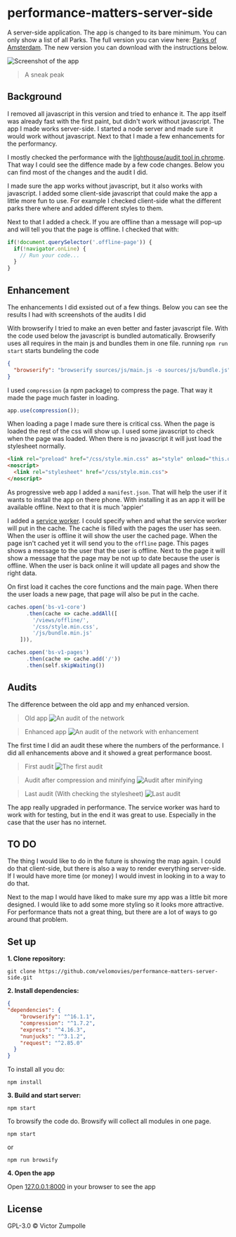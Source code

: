 # performance-matters-server-side

A server-side application. The app is changed to its bare minimum. You can only show a list of all Parks. The full version you can view here:  [Parks of Amsterdam](https://velomovies.github.io/Project-1-WEBDEV/app/#home). The new version you can download with the instructions below. 

![Screenshot of the app](img/screenshot.png)
> A sneak peak

## Background

I removed all javascript in this version and tried to enhance it. The app itself was already fast with the first paint, but didn't work without javascript. The app I made works server-side. I started a node server and made sure it would work without javascript. Next to that I made a few enhancements for the performancy. 

I mostly checked the performance with the [lighthouse/audit tool in chrome](https://developers.google.com/web/tools/lighthouse/). That way I could see the diffence made by a few code changes. Below you can find most of the changes and the audit I did.

I made sure the app works without javascript, but it also works with javascript. I added some client-side javascript that could make the app a little more fun to use. For example I checked client-side what the different parks there where and added different styles to them. 

Next to that I added a check. If you are offline than a message will pop-up and will tell you that the page is offline. I checked that with:
```javascript
if(!document.querySelector('.offline-page')) {
  if(!navigator.onLine) {
    // Run your code...
  }
}
``` 

## Enhancement  

The enhancements I did exsisted out of a few things. Below you can see the results I had with screenshots of the audits I did

With browserify I tried to make an even better and faster javascript file. With the code used below the javascript is bundled automatically. Browserify uses all requires in the main js and bundles them in one file. running `npm run start` starts bundeling the code
```json
{
  "browserify": "browserify sources/js/main.js -o sources/js/bundle.js",
} 
```
I used `compression` (a npm package) to compress the page. That way it made the page much faster in loading.
```javascript
app.use(compression());
```

When loading a page I made sure there is critical css. When the page is loaded the rest of the css will show up. I used some javascript to check when the page was loaded. When there is no javascript it will just load the stylesheet normally.
```HTML
<link rel="preload" href="/css/style.min.css" as="style" onload="this.onload=null;this.rel='stylesheet'">
<noscript>
  <link rel="stylesheet" href="/css/style.min.css">
</noscript>
```

As progressive web app I added a `manifest.json`. That will help the user if it wants to install the app on there phone. With installing it as an app it will be available offline. Next to that it is much 'appier'

I added a [service worker](https://developer.mozilla.org/en-US/docs/Web/API/Service_Worker_API). I could specify when and what the service worker will put in the cache. The cache is filled with the pages the user has seen. When the user is offline it will show the user the cached page. When the page isn't cached yet it will send you to the `offline` page. This pages shows a message to the user that the user is offline.
Next to the page it will show a message that the page may be not up to date because the user is offline. When the user is back online it will update all pages and show the right data. 

On first load it caches the core functions and the main page. When there the user loads a new page, that page will also be put in the cache.
```javascript
caches.open('bs-v1-core')
      .then(cache => cache.addAll([
        '/views/offline/',
        '/css/style.min.css',
        '/js/bundle.min.js'
    ])),

caches.open('bs-v1-pages')
      .then(cache => cache.add('/'))
      .then(self.skipWaiting())
```

## Audits

The difference between the old app and my enhanced version.

> Old app
![An audit of the network](img/network1.png)

> Enhanced app
![An audit of the network with enhancement](img/network2.png)

The first time I did an audit these where the numbers of the performance. I did all enhancements above and it showed a great performance boost. 

> First audit
![The first audit](img/audit1.png)

> Audit after compression and minifying
![Audit after minifying](img/audit2.png)

> Last audit (With checking the stylesheet)
![Last audit](img/audit3.png)

The app really upgraded in performance. The service worker was hard to work with for testing, but in the end it was great to use. Especially in the case that the user has no internet.

## TO DO

The thing I would like to do in the future is showing the map again. I could do that client-side, but there is also a way to render everything server-side. If I would have more time (or money) I would invest in looking in to a way to do that.

Next to the map I would have liked to make sure my app was a little bit more designed. I would like to add some more styling so it looks more attractive. For performance thats not a great thing, but there are a lot of ways to go around that problem.

## Set up
**1. Clone repository:**
```
git clone https://github.com/velomovies/performance-matters-server-side.git
```
**2. Install dependencies:**
```json
{
"dependencies": {
    "browserify": "^16.1.1",
    "compression": "^1.7.2",
    "express": "^4.16.3",
    "nunjucks": "^3.1.2",
    "request": "^2.85.0"
  }
} 
```

To install all you do:
```
npm install
```

**3. Build and start server:**
```
npm start
```

To browsify the code do. Browsify will collect all modules in one page. 
```
npm start 
```
or 
```
npm run browsify
```

**4. Open the app**

Open [127.0.0.1:8000](127.0.0.1:8000) in your browser to see the app

## License
GPL-3.0 © Victor Zumpolle